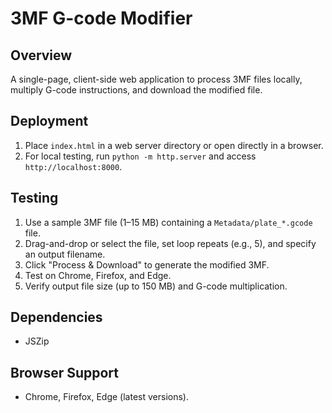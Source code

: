 # 3MF G-code Modifier

## Overview
A single-page, client-side web application to process 3MF files locally, multiply G-code instructions, and download the modified file.

## Deployment
1. Place `index.html` in a web server directory or open directly in a browser.
2. For local testing, run `python -m http.server` and access `http://localhost:8000`.

## Testing
1. Use a sample 3MF file (1–15 MB) containing a `Metadata/plate_*.gcode` file.
2. Drag-and-drop or select the file, set loop repeats (e.g., 5), and specify an output filename.
3. Click "Process & Download" to generate the modified 3MF.
4. Test on Chrome, Firefox, and Edge.
5. Verify output file size (up to 150 MB) and G-code multiplication.

## Dependencies
- JSZip

## Browser Support
- Chrome, Firefox, Edge (latest versions).
